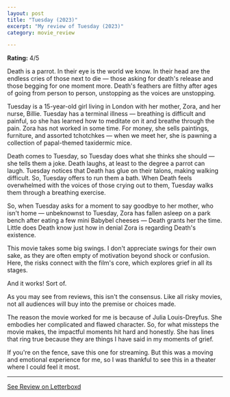 ```yaml
---
layout: post
title: "Tuesday (2023)"
excerpt: "My review of Tuesday (2023)"
category: movie_review

---
```


**Rating:** 4/5

Death is a parrot. In their eye is the world we know. In their head are the endless cries of those next to die — those asking for death's release and those begging for one moment more. Death's feathers are filthy after ages of going from person to person, unstopping as the voices are unstopping.

Tuesday is a 15-year-old girl living in London with her mother, Zora, and her nurse, Billie. Tuesday has a terminal illness — breathing is difficult and painful, so she has learned how to meditate on it and breathe through the pain. Zora has not worked in some time. For money, she sells paintings, furniture, and assorted tchotchkes — when we meet her, she is pawning a collection of papal-themed taxidermic mice.

Death comes to Tuesday, so Tuesday does what she thinks she should — she tells them a joke. Death laughs, at least to the degree a parrot can laugh. Tuesday notices that Death has glue on their talons, making walking difficult. So, Tuesday offers to run them a bath. When Death feels overwhelmed with the voices of those crying out to them, Tuesday walks them through a breathing exercise.

So, when Tuesday asks for a moment to say goodbye to her mother, who isn't home — unbeknownst to Tuesday, Zora has fallen asleep on a park bench after eating a few mini Babybel cheeses — Death grants her the time. Little does Death know just how in denial Zora is regarding Death's existence.

This movie takes some big swings. I don't appreciate swings for their own sake, as they are often empty of motivation beyond shock or confusion. Here, the risks connect with the film's core, which explores grief in all its stages.

And it works! Sort of.

As you may see from reviews, this isn't the consensus. Like all risky movies, not all audiences will buy into the premise or choices made.

The reason the movie worked for me is because of Julia Louis-Dreyfus. She embodies her complicated and flawed character. So, for what missteps the movie makes, the impactful moments hit hard and honestly. She has lines that ring true because they are things I have said in my moments of grief.

If you're on the fence, save this one for streaming. But this was a moving and emotional experience for me, so I was thankful to see this in a theater where I could feel it most.

<hr>

[See Review on Letterboxd](https://boxd.it/6HWB2z)
